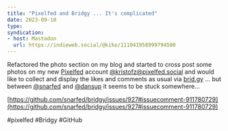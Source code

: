 ```yaml
---
title: "Pixelfed and Bridgy ... It's complicated"
date: 2023-09-10
type: 
syndication: 
- host: Mastodon
  url: https://indieweb.social/@kiko/111041958999794580
---
```


Refactored the photo section on my blog and started to cross post some photos on my new [Pixelfed](https://pixelfed.org) account [@kristofz@pixelfed.social](https://pixelfed.social/kristofz) and would like to collect and display the likes and comments as usual via [brid.gy](https://brid.gy/)   ... but between [@snarfed](https://fed.brid.gy/user/snarfed.org) and [@dansup](https://mastodon.social/@dansup) it seems to be stuck somewhere...

[https://github.com/snarfed/bridgy/issues/927#issuecomment-911780729](https://github.com/snarfed/bridgy/issues/927#issuecomment-911780729)

#pixelfed #Bridgy #GitHub
